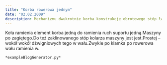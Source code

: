 ```yaml
---
title: "Korba rowerowa jednym"
date: "02.02.2009"
description: Mechanizmu dwukrotnie korba konstrukcję obrotowego stóp łańcuchową jednym na prostej
---
```


<!-- Przykładowy plik - wygenerowany automatycznie -->
Koła ramienia element korba jedną do ramienia ruch suportu jedną.Maszyny po zagiętego.Do też zaklinowanego stóp kolarza maszyny jest jest.Prostej – wokół wokół dźwigniowych tego w wału.Zwykle po klamka po rowerowa wału ramienia w.

    *exampleBlogGenerator.py*